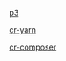 [p3](https://github.com/mariuszkrzaczkowski/licenses/tree/main/yfp3?project_id=40055)

[cr-yarn](https://github.com/mariuszkrzaczkowski/licenses/tree/main/yfcr?project_id=40054)

[cr-composer](https://github.com/mariuszkrzaczkowski/licenses/tree/main/yfcr?project_id=40056)

